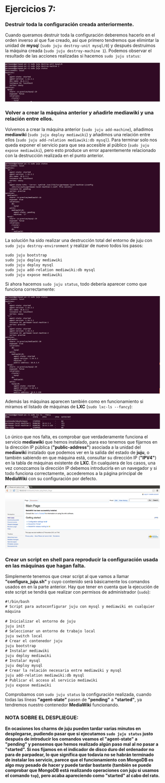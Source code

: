 # Ejercicios 7:
### Destruir toda la configuración creada anteriormente.

Cuando queramos destruir toda la configuración deberemos hacerlo en el orden inverso al que fue creado, así que primero tendremos que elimintar la unidad de **mysq**l (`sudo juju destroy-unit mysql/0`) y después destruimos la máquina creada (`sudo juju destroy-machine 1`). Podemos observar el resultado de las acciones realizadas si hacemos `sudo juju status`:

![eje07_img01](imagenes/eje07_img01.png)

### Volver a crear la máquina anterior y añadirle mediawiki y una relación entre ellos.

Volvemos a crear la máquina anterior (`sudo juju add-machine`), añadimos **mediawiki** (`sudo juju deploy mediawiki`) y añadimos una relación entre ellos (`sudo juju add-relation mediawiki:db mysql`). Para terminar solo nos queda exponer el servicio para que sea accesible al público (`sudo juju expose mediawiki`), pero esto produce un error aparentemente relacionado con la destrucción realizada en el punto anterior.

![eje07_img02](imagenes/eje07_img02.png)

La solución ha sido realizar una destrucción total del entorno de juju con `sudo juju destroy-environment` y realizar de nuevo todos los pasos:

```
sudo juju bootstrap
sudo juju deploy mediawiki
sudo juju deploy mysql
sudo juju add-relation mediawiki:db mysql
sudo juju expose mediawiki
```

Si ahora hacemos `sudo juju status`, todo debería aparecer como que funciona correctamente:

![eje07_img03](imagenes/eje07_img03.png)

Además las máquinas aparecen también como en funcionamiento si miramos el listado de máquinas de **LXC** (`sudo lxc-ls --fancy`):

![eje07_img04](imagenes/eje07_img04.png)

Lo único que nos falta, es comprobar que verdaderamente funciona el servicio **mediawiki** que hemos instalado, para eso tenemos que fijarnos en la dirección IP pública (**"public-address"**) asociada a la unidad del **mediawiki** instalado que podemos ver en la salida del estado de **juju**, o también sabiendo en que máquina está, consultar su dirección IP (**"IPV4"**) en la tabla de máquinas existente de **LXC**. En cualquiera de los casos, una vez conozcamos la dirección IP debemos introducirla en un navegador y si todo funciona correctamente, accederemos a la página principal de **MediaWiki** con su configuración por defecto.

![eje07_img05](imagenes/eje07_img05.png)

### Crear un script en shell para reproducir la configuración usada en las máquinas que hagan falta.

Simplemente tenemos que crear script al que vamos a llamar **"configura_juju.sh"** y cuyo contenido será básicamente los comandos usados en en la parte anterior. Hay que tener en cuenta que la ejecución de este script se tendrá que realizar con permisos de administrador (`sudo`):

```
#!/bin/bash
# Script para autoconfigurar juju con mysql y mediawiki en cualquier máquina

# Inicializar el entorno de juju
juju init
# Seleccionar un entorno de trabajo local
juju switch local
# Crear el contenedor juju
juju bootstrap
# Instalar mediawiki
juju deploy mediawiki
# Instalar mysql
juju deploy mysql
# Crear la relación necesaria entre mediawiki y mysql
juju add-relation mediawiki:db mysql
# Publicar el acceso al servicio mediawiki
juju expose mediawiki
```

Comprobamos con `sudo juju status` la configuración realizada, cuando todas las líneas **"agent-state"** pasen de **"pending"** a **"started"**, ya tendremos nuestro contenedor **MediaWiki** funcionando.

### NOTA SOBRE EL DESPLIEGUE:
**En ocasiones los charms de juju pueden tardar varias minutos en desplegarse, pudiendo pasar que si ejecutamos `sudo juju status` justo después de introducir los comandos veamos el "agent-state" a "pending" y pensemos que hemos realizado algún paso mal al no pasar a "started". Si nos fijamos en el indicador de disco duro del ordenador no para de parpadear, lo que significa que todavía no se habrán terminado de instalar los servicio, parece que el funcionamiento con MongoDB es algo muy pesado de hacer y puede tardar bastante (también se puede comprobar que MongoDB está realizando operaciones con juju si usamos el comando `top`), pero acaba apareciendo como "started" al cabo del rato.**
